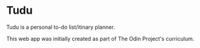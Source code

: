 # Tudu 

Tudu is a personal to-do list/itinary planner. 

This web app was initially created as part of The Odin Project's curriculum. 